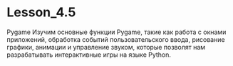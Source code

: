 # Lesson_4.5
 Pygame  Изучим основные функции Pygame, такие как работа с окнами приложений, обработка событий пользовательского ввода, рисование графики, анимации и управление звуком, которые позволят нам разрабатывать интерактивные игры на языке Python.
